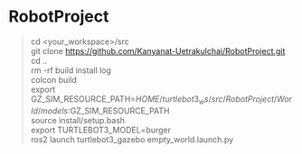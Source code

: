 # RobotProject
> cd <your_workspace>/src <br>
> git clone https://github.com/Kanyanat-Uetrakulchai/RobotProject.git <br>
> cd .. <br>
> rm -rf build install log <br>
> colcon build <br>
> export GZ_SIM_RESOURCE_PATH=$HOME/turtlebot3_ws/src/RobotProject/World/models:$GZ_SIM_RESOURCE_PATH <br>
> source install/setup.bash <br>
> export TURTLEBOT3_MODEL=burger <br>
> ros2 launch turtlebot3_gazebo empty_world.launch.py